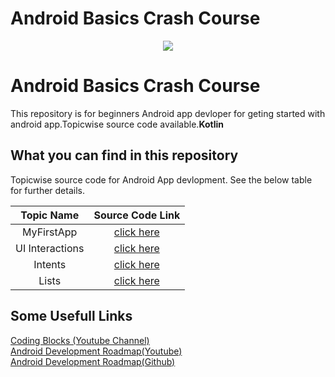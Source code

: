 # Android Basics Crash Course

<p align="center">
  <img src="https://blog.codingblocks.com/content/images/size/w2000/2020/08/Android-Blog.jpg">
</p>

# Android Basics Crash Course

This repository is for beginners Android app devloper for geting started with android app.Topicwise source code available.**Kotlin**

## What you can find in this repository

Topicwise source code for Android App devlopment. See the below table for further details. 

[//]: # (Run the py script to generate the below table.)

| Topic Name| Source Code Link| 
|  :--------: |  :--------: | 
| MyFirstApp|[click here](https://github.com/Marvel999/Android_Basics_Crash_Course/tree/master/01_MyFirstApp)|
| UI Interactions|[click here](https://github.com/Marvel999/Android_Basics_Crash_Course/tree/master/02_UI_Interactions)|
| Intents|[click here](https://github.com/Marvel999/Android_Basics_Crash_Course/tree/master/03_Intents)|
| Lists|[click here](https://github.com/Marvel999/Android_Basics_Crash_Course/tree/master/04_Lists)|


## Some Usefull Links
[Coding Blocks (Youtube Channel)](https://www.youtube.com/channel/UCICWIYEx2mo4wYZzLwJ7wVw) <br/>
[Android Development Roadmap(Youtube)](https://www.youtube.com/watch?v=BakbEAyXoMI) <br/>
[Android Development Roadmap(Github)](https://github.com/Marvel999/Android-RoadMap-OneNote)<br/>

